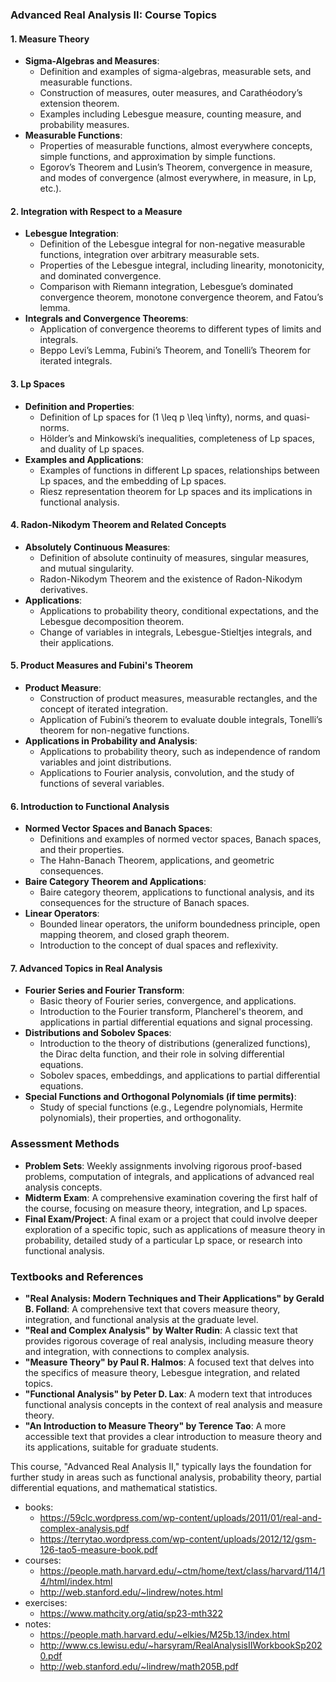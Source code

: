 ### **Advanced Real Analysis II: Course Topics**

#### **1. Measure Theory**
- **Sigma-Algebras and Measures**:
  - Definition and examples of sigma-algebras, measurable sets, and measurable functions.
  - Construction of measures, outer measures, and Carathéodory’s extension theorem.
  - Examples including Lebesgue measure, counting measure, and probability measures.
- **Measurable Functions**:
  - Properties of measurable functions, almost everywhere concepts, simple functions, and approximation by simple functions.
  - Egorov’s Theorem and Lusin’s Theorem, convergence in measure, and modes of convergence (almost everywhere, in measure, in Lp, etc.).

#### **2. Integration with Respect to a Measure**
- **Lebesgue Integration**:
  - Definition of the Lebesgue integral for non-negative measurable functions, integration over arbitrary measurable sets.
  - Properties of the Lebesgue integral, including linearity, monotonicity, and dominated convergence.
  - Comparison with Riemann integration, Lebesgue’s dominated convergence theorem, monotone convergence theorem, and Fatou’s lemma.
- **Integrals and Convergence Theorems**:
  - Application of convergence theorems to different types of limits and integrals.
  - Beppo Levi’s Lemma, Fubini’s Theorem, and Tonelli’s Theorem for iterated integrals.

#### **3. Lp Spaces**
- **Definition and Properties**:
  - Definition of Lp spaces for \(1 \leq p \leq \infty\), norms, and quasi-norms.
  - Hölder’s and Minkowski’s inequalities, completeness of Lp spaces, and duality of Lp spaces.
- **Examples and Applications**:
  - Examples of functions in different Lp spaces, relationships between Lp spaces, and the embedding of Lp spaces.
  - Riesz representation theorem for Lp spaces and its implications in functional analysis.

#### **4. Radon-Nikodym Theorem and Related Concepts**
- **Absolutely Continuous Measures**:
  - Definition of absolute continuity of measures, singular measures, and mutual singularity.
  - Radon-Nikodym Theorem and the existence of Radon-Nikodym derivatives.
- **Applications**:
  - Applications to probability theory, conditional expectations, and the Lebesgue decomposition theorem.
  - Change of variables in integrals, Lebesgue-Stieltjes integrals, and their applications.

#### **5. Product Measures and Fubini's Theorem**
- **Product Measure**:
  - Construction of product measures, measurable rectangles, and the concept of iterated integration.
  - Application of Fubini’s theorem to evaluate double integrals, Tonelli’s theorem for non-negative functions.
- **Applications in Probability and Analysis**:
  - Applications to probability theory, such as independence of random variables and joint distributions.
  - Applications to Fourier analysis, convolution, and the study of functions of several variables.

#### **6. Introduction to Functional Analysis**
- **Normed Vector Spaces and Banach Spaces**:
  - Definitions and examples of normed vector spaces, Banach spaces, and their properties.
  - The Hahn-Banach Theorem, applications, and geometric consequences.
- **Baire Category Theorem and Applications**:
  - Baire category theorem, applications to functional analysis, and its consequences for the structure of Banach spaces.
- **Linear Operators**:
  - Bounded linear operators, the uniform boundedness principle, open mapping theorem, and closed graph theorem.
  - Introduction to the concept of dual spaces and reflexivity.

#### **7. Advanced Topics in Real Analysis**
- **Fourier Series and Fourier Transform**:
  - Basic theory of Fourier series, convergence, and applications.
  - Introduction to the Fourier transform, Plancherel's theorem, and applications in partial differential equations and signal processing.
- **Distributions and Sobolev Spaces**:
  - Introduction to the theory of distributions (generalized functions), the Dirac delta function, and their role in solving differential equations.
  - Sobolev spaces, embeddings, and applications to partial differential equations.
- **Special Functions and Orthogonal Polynomials (if time permits)**:
  - Study of special functions (e.g., Legendre polynomials, Hermite polynomials), their properties, and orthogonality.

### **Assessment Methods**
- **Problem Sets**: Weekly assignments involving rigorous proof-based problems, computation of integrals, and applications of advanced real analysis concepts.
- **Midterm Exam**: A comprehensive examination covering the first half of the course, focusing on measure theory, integration, and Lp spaces.
- **Final Exam/Project**: A final exam or a project that could involve deeper exploration of a specific topic, such as applications of measure theory in probability, detailed study of a particular Lp space, or research into functional analysis.

### **Textbooks and References**
- **"Real Analysis: Modern Techniques and Their Applications" by Gerald B. Folland**: A comprehensive text that covers measure theory, integration, and functional analysis at the graduate level.
- **"Real and Complex Analysis" by Walter Rudin**: A classic text that provides rigorous coverage of real analysis, including measure theory and integration, with connections to complex analysis.
- **"Measure Theory" by Paul R. Halmos**: A focused text that delves into the specifics of measure theory, Lebesgue integration, and related topics.
- **"Functional Analysis" by Peter D. Lax**: A modern text that introduces functional analysis concepts in the context of real analysis and measure theory.
- **"An Introduction to Measure Theory" by Terence Tao**: A more accessible text that provides a clear introduction to measure theory and its applications, suitable for graduate students.

This course, "Advanced Real Analysis II," typically lays the foundation for further study in areas such as functional analysis, probability theory, partial differential equations, and mathematical statistics.

- books:
    - https://59clc.wordpress.com/wp-content/uploads/2011/01/real-and-complex-analysis.pdf
    - https://terrytao.wordpress.com/wp-content/uploads/2012/12/gsm-126-tao5-measure-book.pdf
- courses:
    - https://people.math.harvard.edu/~ctm/home/text/class/harvard/114/14/html/index.html
    - http://web.stanford.edu/~lindrew/notes.html
- exercises:
    - https://www.mathcity.org/atiq/sp23-mth322
- notes:
    - https://people.math.harvard.edu/~elkies/M25b.13/index.html
    - http://www.cs.lewisu.edu/~harsyram/RealAnalysisIIWorkbookSp2020.pdf
    - http://web.stanford.edu/~lindrew/math205B.pdf